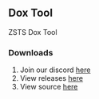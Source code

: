 ## Dox Tool

ZSTS Dox Tool



### Downloads

1. Join our discord [here](https://discord.gg/ajMhb9qNWu)
2. View releases [here](https://github.com/6cr/DoxTool/releases/tag/1.0)
3. View source [here](https://github.com/6cr/DoxTool)
